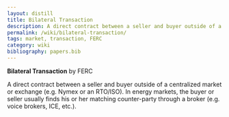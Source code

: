```yaml
---
layout: distill
title: Bilateral Transaction
description: A direct contract between a seller and buyer outside of a centralized market.
permalink: /wiki/bilateral-transaction/
tags: market, transaction, FERC
category: wiki
bibliography: papers.bib
---
```


**Bilateral Transaction** <d-cite key="ferc2020glossary"></d-cite> by FERC

A direct contract between a seller and buyer outside of a centralized market or exchange (e.g. Nymex or an RTO/ISO).
In energy markets, the buyer or seller usually finds his or her matching counter-party through a broker (e.g. voice brokers, ICE, etc.).
